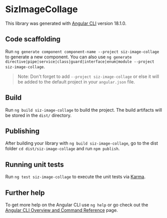 # SizImageCollage

This library was generated with [Angular CLI](https://github.com/angular/angular-cli) version 18.1.0.

## Code scaffolding

Run `ng generate component component-name --project siz-image-collage` to generate a new component. You can also use `ng generate directive|pipe|service|class|guard|interface|enum|module --project siz-image-collage`.
> Note: Don't forget to add `--project siz-image-collage` or else it will be added to the default project in your `angular.json` file. 

## Build

Run `ng build siz-image-collage` to build the project. The build artifacts will be stored in the `dist/` directory.

## Publishing

After building your library with `ng build siz-image-collage`, go to the dist folder `cd dist/siz-image-collage` and run `npm publish`.

## Running unit tests

Run `ng test siz-image-collage` to execute the unit tests via [Karma](https://karma-runner.github.io).

## Further help

To get more help on the Angular CLI use `ng help` or go check out the [Angular CLI Overview and Command Reference](https://angular.dev/tools/cli) page.
